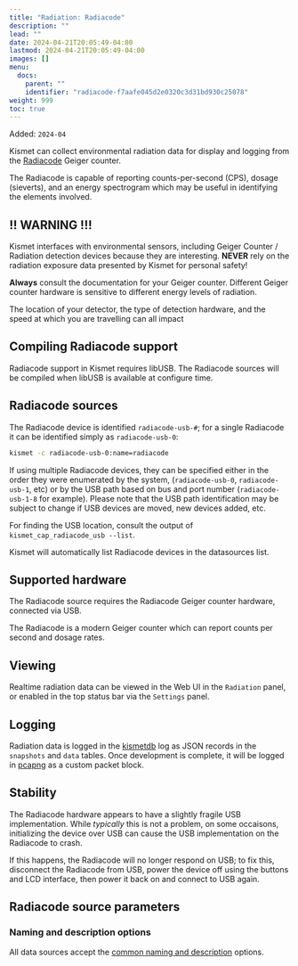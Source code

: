 ```yaml
---
title: "Radiation: Radiacode"
description: ""
lead: ""
date: 2024-04-21T20:05:49-04:00
lastmod: 2024-04-21T20:05:49-04:00
images: []
menu:
  docs:
    parent: ""
    identifier: "radiacode-f7aafe045d2e0320c3d31bd930c25078"
weight: 999
toc: true
---
```


Added: `2024-04`

Kismet can collect environmental radiation data for display and logging from the [Radiacode](https://radiacode.com) Geiger counter.

The Radiacode is capable of reporting counts-per-second (CPS), dosage (sieverts), and an energy spectrogram which may be useful in identifying the elements involved.

## !! WARNING !!!

Kismet interfaces with environmental sensors, including Geiger Counter / Radiation detection devices because they are interesting.  **NEVER** rely on the radiation exposure data presented by Kismet for personal safety!

**Always** consult the documentation for your Geiger counter.  Different Geiger counter hardware is sensitive to different energy levels of radiation.

The location of your detector, the type of detection hardware, and the speed at which you are travelling can all impact

## Compiling Radiacode support

Radiacode support in Kismet requires libUSB.  The Radiacode sources will be compiled when libUSB is available at configure time.

## Radiacode sources

The Radiacode device is identified `radiacode-usb-#`; for a single Radiacode it can be identified simply as `radiacode-usb-0`:

```bash
kismet -c radiacode-usb-0:name=radiacode
```

If using multiple Radiacode devices, they can be specified either in the order they were enumerated by the system, (`radiacode-usb-0`, `radiacode-usb-1`, etc) or by the USB path based on bus and port number (`radiacode-usb-1-8` for example).  Please note that the USB path identification may be subject to change if USB devices are moved, new devices added, etc.

For finding the USB location, consult the output of `kismet_cap_radiacode_usb --list`.

Kismet will automatically list Radiacode devices in the datasources list.

## Supported hardware

The Radiacode source requires the Radiacode Geiger counter hardware, connected via USB.

The Radiacode is a modern Geiger counter which can report counts per second and dosage rates.

## Viewing

Realtime radiation data can be viewed in the Web UI in the `Radiation` panel, or enabled in the top status bar via the `Settings` panel.

## Logging

Radiation data is logged in the [kismetdb](/docs/readme/logging/kismetdb/) log as JSON records in the `snapshots` and `data` tables.  Once development is complete, it will be logged in [pcapng](/docs/readme/logging/pcap/) as a custom packet block.

## Stability

The Radiacode hardware appears to have a slightly fragile USB implementation.  While *typically* this is not a problem, on some occaisons, initializing the device over USB can cause the USB implementation on the Radiacode to crash.

If this happens, the Radiacode will no longer respond on USB; to fix this, disconnect the Radiacode from USB, power the device off using the buttons and LCD interface, then power it back on and connect to USB again.

## Radiacode source parameters

### Naming and description options

All data sources accept the [common naming and description](/docs/readme/datasources/datasources/#naming-and-describing-datasources) options.

